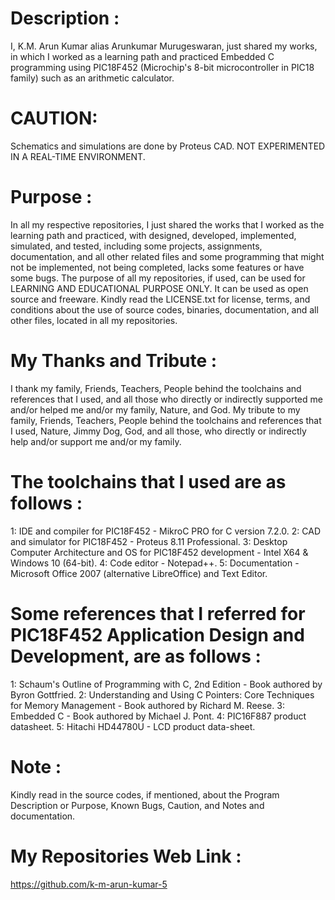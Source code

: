 ﻿Description :
=============
I,  K.M. Arun Kumar alias Arunkumar Murugeswaran, just shared my works, in which I worked as a learning path and practiced Embedded C programming using PIC18F452 (Microchip's 8-bit microcontroller in PIC18 family) such as an arithmetic calculator. 

CAUTION:
========
Schematics and simulations are done by Proteus CAD. NOT EXPERIMENTED IN A REAL-TIME ENVIRONMENT.

Purpose :
=========
In all my respective repositories, I just shared the works that I worked as the learning path and practiced, with designed, developed, implemented, simulated, and tested, including some projects, assignments, documentation, and all other related files and some programming that might not be implemented, not being completed, lacks some features or have some bugs. The purpose of all my repositories, if used, can be used for LEARNING AND EDUCATIONAL PURPOSE ONLY. It can be used as open source and freeware. Kindly read the LICENSE.txt for license, terms, and conditions about the use of source codes, binaries, documentation, and all other files, located in all my repositories. 

My Thanks and Tribute :
========================
I thank my family, Friends, Teachers, People behind the toolchains and references that I used, and all those who directly or indirectly supported me and/or helped me and/or my family, Nature, and God. My tribute to my family, Friends, Teachers, People behind the toolchains and references that I used, Nature, Jimmy Dog, God, and all those, who directly or indirectly help and/or support me and/or my family.

The toolchains that I used are as follows :
========================================
1: IDE and compiler for PIC18F452                                           - MikroC PRO for C version 7.2.0.
2: CAD and simulator for PIC18F452                                          - Proteus 8.11 Professional. 
3: Desktop Computer Architecture and OS for PIC18F452 development           - Intel X64 & Windows 10 (64-bit).
4: Code editor                                                              - Notepad++.
5: Documentation                                                            - Microsoft Office 2007 (alternative LibreOffice) and Text Editor.

Some references that I referred for PIC18F452  Application Design and Development, are as follows :
==================================================================================================
1: Schaum's Outline of Programming with C, 2nd Edition - Book authored by Byron Gottfried.
2: Understanding and Using C Pointers: Core Techniques for Memory Management - Book authored by Richard M. Reese. 
3: Embedded C - Book authored by Michael J. Pont.
4: PIC16F887 product datasheet.
5: Hitachi HD44780U - LCD product data-sheet.

Note :
======
Kindly read in the source codes, if mentioned, about the Program Description or Purpose, Known Bugs, Caution, and Notes and documentation. 

My Repositories Web Link :
==========================
https://github.com/k-m-arun-kumar-5

